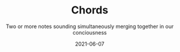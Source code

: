 ---
title: Chords
subtitle: Two or more notes sounding simultaneously merging together in our conciousness
date: 2021-06-07
tags: ru_practice
list: ru_chord
---
